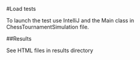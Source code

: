 
#Load tests

To launch the test use IntelliJ and the Main class in ChessTournamentSimulation file.

##Results

See HTML files in results directory